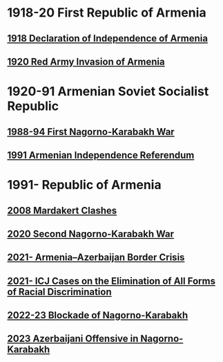 # 1918-20 First Republic of Armenia
## [1918 Declaration of Independence of Armenia](1918%20Declaration%20of%20Independence%20of%20Armenia)
## [1920 Red Army Invasion of Armenia](1920%20Red%20Army%20Invasion%20of%20Armenia)
# 1920-91 Armenian Soviet Socialist Republic
## [1988-94 First Nagorno-Karabakh War](1988-94%20First%20Nagorno-Karabakh%20War)
## [1991 Armenian Independence Referendum](1991%20Armenian%20Independence%20Referendum)

# 1991- Republic of Armenia
## [2008 Mardakert Clashes](2008%20Mardakert%20Clashes)
## [2020 Second Nagorno-Karabakh War](2020%20Second%20Nagorno-Karabakh%20War)
## [2021- Armenia–Azerbaijan Border Crisis](2021-%20Armenia–Azerbaijan%20Border%20Crisis)
## [2021- ICJ Cases on the Elimination of All Forms of Racial Discrimination](2021-%20ICJ%20Cases%20on%20the%20Elimination%20of%20All%20Forms%20of%20Racial%20Discrimination)
## [2022-23 Blockade of Nagorno-Karabakh](2022-23%20Blockade%20of%20Nagorno-Karabakh)
## [2023 Azerbaijani Offensive in Nagorno-Karabakh](2023%20Azerbaijani%20Offensive%20in%20Nagorno-Karabakh)